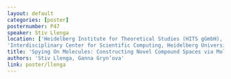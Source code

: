 ```yaml
---
layout: default
categories: [poster]
posternumber: P47
speaker: Stiv Llenga
location: ['Heidelberg Institute for Theoretical Studies (HITS gGmbH), 69118 Heidelberg, Germany',
'Interdisciplinary Center for Scientific Computing, Heidelberg University, 69120 Heidelberg, Germany']
title: 'Spying On Molecules: Constructing Novel Compound Spaces via Molecular Triangulation'
authors: 'Stiv Llenga, Ganna Gryn’ova'
link: poster/llenga
---
```

